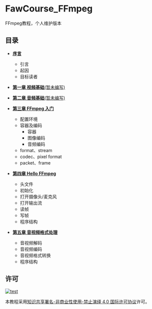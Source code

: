 # FawCourse_FFmpeg

FFmpeg教程，个人维护版本

## 目录

- [**序言**](docs/00_startup.md)
	+ 引言
	+ 起因
	+ 目标读者

- [**第一章 视频基础**(暂未编写)](docs/01_video_introduce.md)
- [**第二章 音频基础**(暂未编写)](docs/02_audio_introduce.md)
- [**第三章 FFmpeg 入门**](docs/03_ffmpeg_beginning.md)
	+ 配置环境
	+ 容器及编码
		* 容器
		* 图像编码
		* 音频编码
	+ format、stream
	+ codec、pixel format
	+ packet、frame
- [**第四章 Hello FFmpeg**](docs/04_hello_ffmpeg.md)
	+ 头文件
	+ 初始化
	+ 打开摄像头/麦克风
	+ 打开输出流
	+ 读帧
	+ 写帧
	+ 程序结构

- [**第五章 音视频格式处理**](docs/05_format_process.md)
	+ 音视频解码
	+ 音视频编码
	+ 音视频格式转换
	+ 程序结构

## 许可

[![test](https://i.creativecommons.org/l/by-nc-nd/4.0/80x15.png)](http://creativecommons.org/licenses/by-nc-nd/4.0/)

本教程采用[知识共享署名-非商业性使用-禁止演绎 4.0 国际许可协议](http://creativecommons.org/licenses/by-nc-nd/4.0/)许可。
